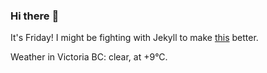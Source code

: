 ### Hi there :wave:

It's Friday! I might be fighting with Jekyll to make [this](https://swissclubtoronto.ca) better.

Weather in Victoria BC: clear, at +9°C.
